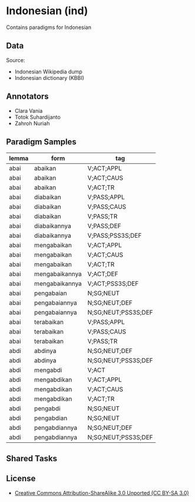 # Indonesian (ind)

Contains paradigms for Indonesian

## Data

Source:
- Indonesian Wikipedia dump
- Indonesian dictionary (KBBI)


## Annotators
- Clara Vania
- Totok Suhardijanto
- Zahroh Nuriah

## Paradigm Samples

| lemma	 | form	 | tag	 |
|------|------|------|
| abai| abaikan	| V;ACT;APPL	|
| abai	| abaikan	| V;ACT;CAUS	|
| abai	| abaikan	| V;ACT;TR	|
| abai	| diabaikan	| V;PASS;APPL	|
| abai	| diabaikan	| V;PASS;CAUS	|
| abai	| diabaikan	| V;PASS;TR	|
| abai	| diabaikannya	| V;PASS;DEF	|
| abai	| diabaikannya	| V;PASS;PSS3S;DEF	|
| abai	| mengabaikan	| V;ACT;APPL	|
| abai	| mengabaikan	| V;ACT;CAUS	|
| abai	| mengabaikan	| V;ACT;TR	|
| abai	| mengabaikannya	| V;ACT;DEF	|
| abai	| mengabaikannya	| V;ACT;PSS3S;DEF	|
| abai	| pengabaian	| N;SG;NEUT	|
| abai	| pengabaiannya	| N;SG;NEUT;DEF	|
| abai	| pengabaiannya	| N;SG;NEUT;PSS3S;DEF	|
| abai	| terabaikan	| V;PASS;APPL	|
| abai	| terabaikan	| V;PASS;CAUS	|
| abai	| terabaikan	| V;PASS;TR	|
| abdi	| abdinya	| N;SG;NEUT;DEF	|
| abdi	| abdinya	| N;SG;NEUT;PSS3S;DEF	|
| abdi	| mengabdi	| V;ACT	|
| abdi	| mengabdikan	| V;ACT;APPL	|
| abdi	| mengabdikan	| V;ACT;CAUS	|
| abdi	| mengabdikan	| V;ACT;TR	|
| abdi	| pengabdi	| N;SG;NEUT	|
| abdi	| pengabdian	| N;SG;NEUT	|
| abdi	| pengabdiannya	| N;SG;NEUT;DEF	|
| abdi	| pengabdiannya	| N;SG;NEUT;PSS3S;DEF	|

## Shared Tasks


## License
- [Creative Commons Attribution-ShareAlike 3.0 Unported (CC BY-SA 3.0)](https://creativecommons.org/licenses/by-sa/3.0/)
